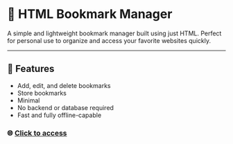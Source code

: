 # 🔖 HTML Bookmark Manager

A simple and lightweight bookmark manager built using just HTML. Perfect for personal use to organize and access your favorite websites quickly.

---

## 🚀 Features

- Add, edit, and delete bookmarks
- Store bookmarks
- Minimal
- No backend or database required
- Fast and fully offline-capable

### 🌐 [Click to access](https://thealokverse.github.io/Bookmark-Manager/)
